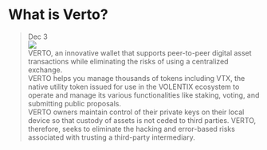 # What is Verto?
> Dec 3  
![](https://miro.medium.com/max/700/1*SRCRJRDZfyS85p3FSLfj8w.png)  
VERTO, an innovative wallet that supports peer-to-peer digital asset transactions while eliminating the risks of using a centralized exchange.  
VERTO helps you manage thousands of tokens including VTX, the native utility token issued for use in the VOLENTIX ecosystem to operate and manage its various functionalities like staking, voting, and submitting public proposals.  
VERTO owners maintain control of their private keys on their local device so that custody of assets is not ceded to third parties. VERTO, therefore, seeks to eliminate the hacking and error-based risks associated with trusting a third-party intermediary.  
